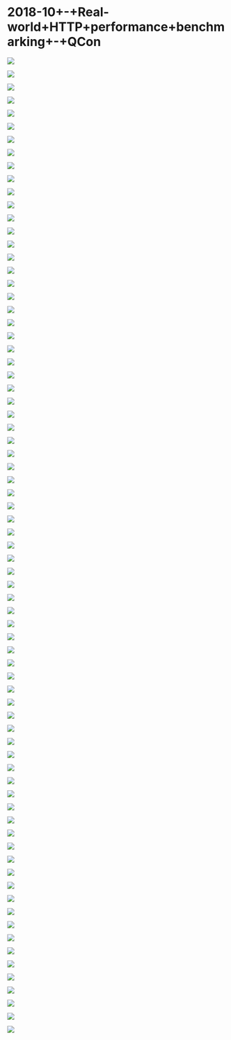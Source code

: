 # 2018-10+-+Real-world+HTTP+performance+benchmarking+-+QCon

![](https://raw.githubusercontent.com/hellojd2018/ms_document/master/Qcon/Qcon_shanghai_2018/images/091349720YwiNCQ/201905130913_4.png)


![](https://raw.githubusercontent.com/hellojd2018/ms_document/master/Qcon/Qcon_shanghai_2018/images/091349720YwiNCQ/201905130913_5.png)


![](https://raw.githubusercontent.com/hellojd2018/ms_document/master/Qcon/Qcon_shanghai_2018/images/091349720YwiNCQ/201905130913_6.png)


![](https://raw.githubusercontent.com/hellojd2018/ms_document/master/Qcon/Qcon_shanghai_2018/images/091349720YwiNCQ/201905130913_7.png)


![](https://raw.githubusercontent.com/hellojd2018/ms_document/master/Qcon/Qcon_shanghai_2018/images/091349720YwiNCQ/201905130913_8.png)


![](https://raw.githubusercontent.com/hellojd2018/ms_document/master/Qcon/Qcon_shanghai_2018/images/091349720YwiNCQ/201905130913_9.png)


![](https://raw.githubusercontent.com/hellojd2018/ms_document/master/Qcon/Qcon_shanghai_2018/images/091349720YwiNCQ/201905130913_10.png)


![](https://raw.githubusercontent.com/hellojd2018/ms_document/master/Qcon/Qcon_shanghai_2018/images/091349720YwiNCQ/201905130913_11.png)


![](https://raw.githubusercontent.com/hellojd2018/ms_document/master/Qcon/Qcon_shanghai_2018/images/091349720YwiNCQ/201905130913_12.png)


![](https://raw.githubusercontent.com/hellojd2018/ms_document/master/Qcon/Qcon_shanghai_2018/images/091349720YwiNCQ/201905130913_13.png)


![](https://raw.githubusercontent.com/hellojd2018/ms_document/master/Qcon/Qcon_shanghai_2018/images/091349720YwiNCQ/201905130913_14.png)


![](https://raw.githubusercontent.com/hellojd2018/ms_document/master/Qcon/Qcon_shanghai_2018/images/091349720YwiNCQ/201905130913_15.png)


![](https://raw.githubusercontent.com/hellojd2018/ms_document/master/Qcon/Qcon_shanghai_2018/images/091349720YwiNCQ/201905130913_16.png)


![](https://raw.githubusercontent.com/hellojd2018/ms_document/master/Qcon/Qcon_shanghai_2018/images/091349720YwiNCQ/201905130913_17.png)


![](https://raw.githubusercontent.com/hellojd2018/ms_document/master/Qcon/Qcon_shanghai_2018/images/091349720YwiNCQ/201905130913_18.png)


![](https://raw.githubusercontent.com/hellojd2018/ms_document/master/Qcon/Qcon_shanghai_2018/images/091349720YwiNCQ/201905130913_19.png)


![](https://raw.githubusercontent.com/hellojd2018/ms_document/master/Qcon/Qcon_shanghai_2018/images/091349720YwiNCQ/201905130913_20.png)


![](https://raw.githubusercontent.com/hellojd2018/ms_document/master/Qcon/Qcon_shanghai_2018/images/091349720YwiNCQ/201905130913_21.png)


![](https://raw.githubusercontent.com/hellojd2018/ms_document/master/Qcon/Qcon_shanghai_2018/images/091349720YwiNCQ/201905130913_22.png)


![](https://raw.githubusercontent.com/hellojd2018/ms_document/master/Qcon/Qcon_shanghai_2018/images/091349720YwiNCQ/201905130913_23.png)


![](https://raw.githubusercontent.com/hellojd2018/ms_document/master/Qcon/Qcon_shanghai_2018/images/091349720YwiNCQ/201905130913_24.png)


![](https://raw.githubusercontent.com/hellojd2018/ms_document/master/Qcon/Qcon_shanghai_2018/images/091349720YwiNCQ/201905130913_25.png)


![](https://raw.githubusercontent.com/hellojd2018/ms_document/master/Qcon/Qcon_shanghai_2018/images/091349720YwiNCQ/201905130913_26.png)


![](https://raw.githubusercontent.com/hellojd2018/ms_document/master/Qcon/Qcon_shanghai_2018/images/091349720YwiNCQ/201905130913_27.png)


![](https://raw.githubusercontent.com/hellojd2018/ms_document/master/Qcon/Qcon_shanghai_2018/images/091349720YwiNCQ/201905130913_28.png)


![](https://raw.githubusercontent.com/hellojd2018/ms_document/master/Qcon/Qcon_shanghai_2018/images/091349720YwiNCQ/201905130913_29.png)


![](https://raw.githubusercontent.com/hellojd2018/ms_document/master/Qcon/Qcon_shanghai_2018/images/091349720YwiNCQ/201905130913_30.png)


![](https://raw.githubusercontent.com/hellojd2018/ms_document/master/Qcon/Qcon_shanghai_2018/images/091349720YwiNCQ/201905130913_31.png)


![](https://raw.githubusercontent.com/hellojd2018/ms_document/master/Qcon/Qcon_shanghai_2018/images/091349720YwiNCQ/201905130913_32.png)


![](https://raw.githubusercontent.com/hellojd2018/ms_document/master/Qcon/Qcon_shanghai_2018/images/091349720YwiNCQ/201905130913_33.png)


![](https://raw.githubusercontent.com/hellojd2018/ms_document/master/Qcon/Qcon_shanghai_2018/images/091349720YwiNCQ/201905130913_34.png)


![](https://raw.githubusercontent.com/hellojd2018/ms_document/master/Qcon/Qcon_shanghai_2018/images/091349720YwiNCQ/201905130913_35.png)


![](https://raw.githubusercontent.com/hellojd2018/ms_document/master/Qcon/Qcon_shanghai_2018/images/091349720YwiNCQ/201905130913_36.png)


![](https://raw.githubusercontent.com/hellojd2018/ms_document/master/Qcon/Qcon_shanghai_2018/images/091349720YwiNCQ/201905130913_37.png)


![](https://raw.githubusercontent.com/hellojd2018/ms_document/master/Qcon/Qcon_shanghai_2018/images/091349720YwiNCQ/201905130913_38.png)


![](https://raw.githubusercontent.com/hellojd2018/ms_document/master/Qcon/Qcon_shanghai_2018/images/091349720YwiNCQ/201905130913_39.png)


![](https://raw.githubusercontent.com/hellojd2018/ms_document/master/Qcon/Qcon_shanghai_2018/images/091349720YwiNCQ/201905130913_40.png)


![](https://raw.githubusercontent.com/hellojd2018/ms_document/master/Qcon/Qcon_shanghai_2018/images/091349720YwiNCQ/201905130913_41.png)


![](https://raw.githubusercontent.com/hellojd2018/ms_document/master/Qcon/Qcon_shanghai_2018/images/091349720YwiNCQ/201905130913_42.png)


![](https://raw.githubusercontent.com/hellojd2018/ms_document/master/Qcon/Qcon_shanghai_2018/images/091349720YwiNCQ/201905130913_43.png)


![](https://raw.githubusercontent.com/hellojd2018/ms_document/master/Qcon/Qcon_shanghai_2018/images/091349720YwiNCQ/201905130913_44.png)


![](https://raw.githubusercontent.com/hellojd2018/ms_document/master/Qcon/Qcon_shanghai_2018/images/091349720YwiNCQ/201905130913_45.png)


![](https://raw.githubusercontent.com/hellojd2018/ms_document/master/Qcon/Qcon_shanghai_2018/images/091349720YwiNCQ/201905130913_46.png)


![](https://raw.githubusercontent.com/hellojd2018/ms_document/master/Qcon/Qcon_shanghai_2018/images/091349720YwiNCQ/201905130913_47.png)


![](https://raw.githubusercontent.com/hellojd2018/ms_document/master/Qcon/Qcon_shanghai_2018/images/091349720YwiNCQ/201905130913_48.png)


![](https://raw.githubusercontent.com/hellojd2018/ms_document/master/Qcon/Qcon_shanghai_2018/images/091349720YwiNCQ/201905130913_49.png)


![](https://raw.githubusercontent.com/hellojd2018/ms_document/master/Qcon/Qcon_shanghai_2018/images/091349720YwiNCQ/201905130913_50.png)


![](https://raw.githubusercontent.com/hellojd2018/ms_document/master/Qcon/Qcon_shanghai_2018/images/091349720YwiNCQ/201905130913_51.png)


![](https://raw.githubusercontent.com/hellojd2018/ms_document/master/Qcon/Qcon_shanghai_2018/images/091349720YwiNCQ/201905130913_52.png)


![](https://raw.githubusercontent.com/hellojd2018/ms_document/master/Qcon/Qcon_shanghai_2018/images/091349720YwiNCQ/201905130913_53.png)


![](https://raw.githubusercontent.com/hellojd2018/ms_document/master/Qcon/Qcon_shanghai_2018/images/091349720YwiNCQ/201905130913_54.png)


![](https://raw.githubusercontent.com/hellojd2018/ms_document/master/Qcon/Qcon_shanghai_2018/images/091349720YwiNCQ/201905130913_55.png)


![](https://raw.githubusercontent.com/hellojd2018/ms_document/master/Qcon/Qcon_shanghai_2018/images/091349720YwiNCQ/201905130913_56.png)


![](https://raw.githubusercontent.com/hellojd2018/ms_document/master/Qcon/Qcon_shanghai_2018/images/091349720YwiNCQ/201905130913_57.png)


![](https://raw.githubusercontent.com/hellojd2018/ms_document/master/Qcon/Qcon_shanghai_2018/images/091349720YwiNCQ/201905130913_58.png)


![](https://raw.githubusercontent.com/hellojd2018/ms_document/master/Qcon/Qcon_shanghai_2018/images/091349720YwiNCQ/201905130913_59.png)


![](https://raw.githubusercontent.com/hellojd2018/ms_document/master/Qcon/Qcon_shanghai_2018/images/091349720YwiNCQ/201905130913_60.png)


![](https://raw.githubusercontent.com/hellojd2018/ms_document/master/Qcon/Qcon_shanghai_2018/images/091349720YwiNCQ/201905130913_61.png)


![](https://raw.githubusercontent.com/hellojd2018/ms_document/master/Qcon/Qcon_shanghai_2018/images/091349720YwiNCQ/201905130913_62.png)


![](https://raw.githubusercontent.com/hellojd2018/ms_document/master/Qcon/Qcon_shanghai_2018/images/091349720YwiNCQ/201905130913_63.png)


![](https://raw.githubusercontent.com/hellojd2018/ms_document/master/Qcon/Qcon_shanghai_2018/images/091349720YwiNCQ/201905130913_64.png)


![](https://raw.githubusercontent.com/hellojd2018/ms_document/master/Qcon/Qcon_shanghai_2018/images/091349720YwiNCQ/201905130913_65.png)


![](https://raw.githubusercontent.com/hellojd2018/ms_document/master/Qcon/Qcon_shanghai_2018/images/091349720YwiNCQ/201905130913_66.png)


![](https://raw.githubusercontent.com/hellojd2018/ms_document/master/Qcon/Qcon_shanghai_2018/images/091349720YwiNCQ/201905130913_67.png)


![](https://raw.githubusercontent.com/hellojd2018/ms_document/master/Qcon/Qcon_shanghai_2018/images/091349720YwiNCQ/201905130913_68.png)


![](https://raw.githubusercontent.com/hellojd2018/ms_document/master/Qcon/Qcon_shanghai_2018/images/091349720YwiNCQ/201905130913_69.png)


![](https://raw.githubusercontent.com/hellojd2018/ms_document/master/Qcon/Qcon_shanghai_2018/images/091349720YwiNCQ/201905130913_70.png)


![](https://raw.githubusercontent.com/hellojd2018/ms_document/master/Qcon/Qcon_shanghai_2018/images/091349720YwiNCQ/201905130913_71.png)


![](https://raw.githubusercontent.com/hellojd2018/ms_document/master/Qcon/Qcon_shanghai_2018/images/091349720YwiNCQ/201905130913_72.png)


![](https://raw.githubusercontent.com/hellojd2018/ms_document/master/Qcon/Qcon_shanghai_2018/images/091349720YwiNCQ/201905130913_73.png)


![](https://raw.githubusercontent.com/hellojd2018/ms_document/master/Qcon/Qcon_shanghai_2018/images/091349720YwiNCQ/201905130913_74.png)


![](https://raw.githubusercontent.com/hellojd2018/ms_document/master/Qcon/Qcon_shanghai_2018/images/091349720YwiNCQ/201905130913_75.png)


![](https://raw.githubusercontent.com/hellojd2018/ms_document/master/Qcon/Qcon_shanghai_2018/images/091349720YwiNCQ/201905130913_76.png)


![](https://raw.githubusercontent.com/hellojd2018/ms_document/master/Qcon/Qcon_shanghai_2018/images/091349720YwiNCQ/201905130913_77.png)


![](https://raw.githubusercontent.com/hellojd2018/ms_document/master/Qcon/Qcon_shanghai_2018/images/091349720YwiNCQ/201905130913_78.png)


